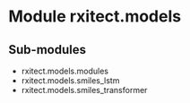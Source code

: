 Module rxitect.models
=====================

Sub-modules
-----------
* rxitect.models.modules
* rxitect.models.smiles_lstm
* rxitect.models.smiles_transformer
